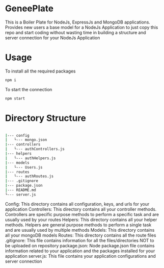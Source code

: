 # GeneePlate
This is a Boiler Plate for NodeJs, ExpressJs and MongoDB applications.
Provides new users a base model for a NodeJs Application to just copy this repo and start coding without wasting time in building a structure and server connection for your NodeJs Application 

# Usage
To install all the required packages
```bash
npm i
```
To start the connection
```bash
npm start
```

# Directory Structure
```bash

|--- config
|   └--- mongo.json
|--- controllers
|   └--- authControllers.js
|--- helpers
|   └--- authHelpers.js
|--- models
|   └--- Users.js
|--- routes
|   └--- authRoutes.js
|--- .gitignore
|--- package.json
|--- README.md
└--- server.js

```

Config: This directory contains all configuration, keys, and urls for your application
Controllers: This directory contains all your controller methods. Controllers are specific purpose methods to perform a specific task and are usually used by your routes
Helpers: This directory contains all your helper methods. Helpers are general purpose methods to perform a single task and are usually used by multiple methods 
Models: This directory contains all your mongoDB models
Routes: This directory contains all the route files
.gitignore: This file contains information for all the files/directories NOT to be uploaded on repository
package.json: Node package.json file contains information related to your application and the packages installed for your application
server.js: This file contains your application configurations and server connection